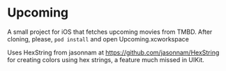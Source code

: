 # Upcoming

A small project for iOS that fetches upcoming movies from TMBD.
After cloning, please, `pod install` and open Upcoming.xcworkspace

Uses HexString from jasonnam at https://github.com/jasonnam/HexString for creating colors using hex strings, a feature much missed in UIKit.
